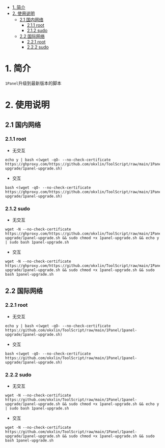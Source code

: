 - [1. 简介](#1-简介)
- [2. 使用说明](#2-使用说明)
  - [2.1 国内网络](#21-国内网络)
    - [2.1.1 root](#211-root)
    - [2.1.2 sudo](#212-sudo)
  - [2.2 国际网络](#22-国际网络)
    - [2.2.1 root](#221-root)
    - [2.2.2 sudo](#222-sudo)

# 1. 简介
`1Panel`升级到最新版本的脚本

# 2. 使用说明
## 2.1 国内网络
### 2.1.1 root
- 无交互
```
echo y | bash <(wget -qO- --no-check-certificate https://ghproxy.com/https://github.com/okxlin/ToolScript/raw/main/1Panel/1panel-upgrade/1panel-upgrade.sh)
```

- 交互
```
bash <(wget -qO- --no-check-certificate https://ghproxy.com/https://github.com/okxlin/ToolScript/raw/main/1Panel/1panel-upgrade/1panel-upgrade.sh)
```

### 2.1.2 sudo
- 无交互
```
wget -N --no-check-certificate https://ghproxy.com/https://github.com/okxlin/ToolScript/raw/main/1Panel/1panel-upgrade/1panel-upgrade.sh && sudo chmod +x 1panel-upgrade.sh && echo y | sudo bash 1panel-upgrade.sh
```

- 交互
```
wget -N --no-check-certificate https://ghproxy.com/https://github.com/okxlin/ToolScript/raw/main/1Panel/1panel-upgrade/1panel-upgrade.sh && sudo chmod +x 1panel-upgrade.sh && sudo bash 1panel-upgrade.sh
```

## 2.2 国际网络
### 2.2.1 root
- 无交互
```
echo y | bash <(wget -qO- --no-check-certificate https://github.com/okxlin/ToolScript/raw/main/1Panel/1panel-upgrade/1panel-upgrade.sh)
```

- 交互
```
bash <(wget -qO- --no-check-certificate https://github.com/okxlin/ToolScript/raw/main/1Panel/1panel-upgrade/1panel-upgrade.sh)
```

### 2.2.2 sudo
- 无交互
```
wget -N --no-check-certificate https://github.com/okxlin/ToolScript/raw/main/1Panel/1panel-upgrade/1panel-upgrade.sh && sudo chmod +x 1panel-upgrade.sh && echo y | sudo bash 1panel-upgrade.sh
```

- 交互
```
wget -N --no-check-certificate https://github.com/okxlin/ToolScript/raw/main/1Panel/1panel-upgrade/1panel-upgrade.sh && sudo chmod +x 1panel-upgrade.sh && sudo bash 1panel-upgrade.sh
```

